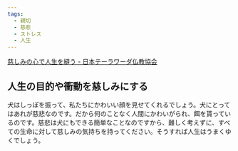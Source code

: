 ```yaml
---
tags:
  - 親切
  - 慈悲
  - ストレス
  - 人生
---
```

[慈しみの心で人生を縫う - 日本テーラワーダ仏教協会](https://j-theravada.com/dhamma/kougi/kougi-137/)

## 人生の目的や衝動を慈しみにする

犬はしっぽを振って、私たちにかわいい顔を見せてくれるでしょう。犬にとってはあれが慈悲なのです。だから何のことなく人間にかわいがられ、餌を貰っているのです。慈悲は犬にもできる簡単なことなのですから、難しく考えずに、すべての生命に対して慈しみの気持ちを持ってください。そうすれば人生はうまくゆくでしょう。

